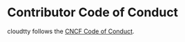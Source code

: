 # Contributor Code of Conduct

cloudtty follows the [CNCF Code of Conduct](https://github.com/cncf/foundation/blob/main/code-of-conduct.md).
